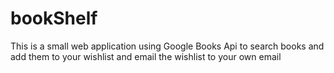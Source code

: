 # bookShelf
This is a small web application using Google Books Api to search books and add them to your wishlist and email the wishlist to your own email 
